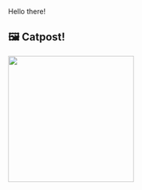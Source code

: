 Hello there!



## 🖼️ Catpost!

<sub>
    <img src="https://cdn2.thecatapi.com/images/KqJbOWO_0.jpg" height="256">
</sub>

